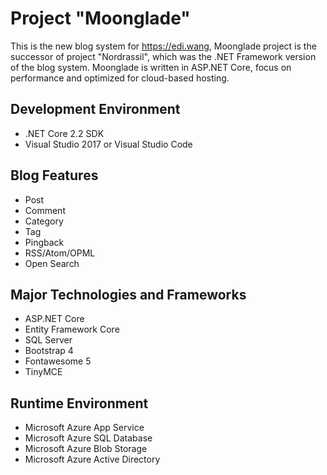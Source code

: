 # Project "Moonglade"

This is the new blog system for https://edi.wang, Moonglade project is the successor of project "Nordrassil", which was the .NET Framework version of the blog system. Moonglade is written in ASP.NET Core, focus on performance and optimized for cloud-based hosting.

## Development Environment
- .NET Core 2.2 SDK
- Visual Studio 2017 or Visual Studio Code

## Blog Features
- Post
- Comment
- Category
- Tag
- Pingback
- RSS/Atom/OPML
- Open Search

## Major Technologies and Frameworks
- ASP.NET Core
- Entity Framework Core
- SQL Server
- Bootstrap 4
- Fontawesome 5
- TinyMCE

## Runtime Environment
- Microsoft Azure App Service
- Microsoft Azure SQL Database
- Microsoft Azure Blob Storage
- Microsoft Azure Active Directory